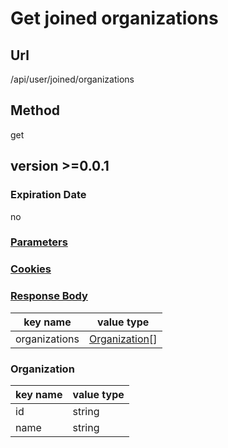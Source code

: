 # Get joined organizations

## Url

/api/user/joined/organizations

## Method

get

## version >=0.0.1

### Expiration Date

no

### [Parameters](./Parameters.html)

### [Cookies](./Cookies.html)

### [Response Body](./Response.html)

key name | value type
--- | ---
organizations | [Organization](#organization)[]

### Organization

key name | value type
--- | ---
id | string
name | string
